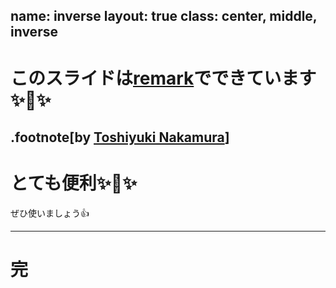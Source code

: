 name: inverse
layout: true
class: center, middle, inverse
---
# このスライドは[remark](https://github.com/gnab/remark)でできています✨🚀✨

.footnote[by [Toshiyuki Nakamura](https://github.com/yukidarake)]
---

# とても便利✨🎉✨
ぜひ使いましょう👍

---

# 完
